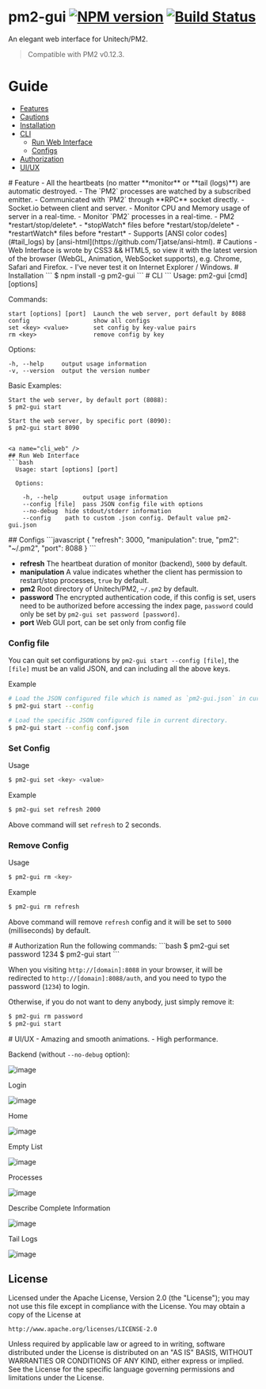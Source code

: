 pm2-gui [![NPM version](https://badge.fury.io/js/pm2-gui.svg)](http://badge.fury.io/js/pm2-gui) [![Build Status](https://travis-ci.org/Tjatse/pm2-gui.svg?branch=master)](https://travis-ci.org/Tjatse/pm2-gui)
=======

An elegant web interface for Unitech/PM2.

> Compatible with PM2 v0.12.3.

# Guide
- [Features](#feats)
- [Cautions](#cauts)
- [Installation](#ins)
- [CLI](#cli)
  - [Run Web Interface](#cli_web)
  - [Configs](#cli_confs)
- [Authorization](#auth)
- [UI/UX](#ui)

<a name="feats" />
# Feature
- All the heartbeats (no matter **monitor** or **tail (logs)**) are automatic destroyed.
- The `PM2` processes are watched by a subscribed emitter.
- Communicated with `PM2` through **RPC** socket directly.
- Socket.io between client and server.
- Monitor CPU and Memory usage of server in a real-time.
- Monitor `PM2` processes in a real-time.
- PM2 *restart/stop/delete*.
 - *stopWatch* files before *restart/stop/delete*
 - *restartWatch* files before *restart*
- Supports [ANSI color codes](#tail_logs) by [ansi-html](https://github.com/Tjatse/ansi-html).

<a name="cauts" />
# Cautions
- Web Interface is wrote by CSS3 && HTML5, so view it with the latest version of the browser (WebGL, Animation, WebSocket supports), e.g. Chrome, Safari and Firefox.
- I've never test it on Internet Explorer / Windows.

<a name="ins" />
# Installation
```
$ npm install -g pm2-gui
```

<a name="cli" />
# CLI
```
  Usage: pm2-gui [cmd] [options]

  Commands:

    start [options] [port]  Launch the web server, port default by 8088
    config                  show all configs
    set <key> <value>       set config by key-value pairs
    rm <key>                remove config by key

  Options:

    -h, --help     output usage information
    -v, --version  output the version number

  Basic Examples:

    Start the web server, by default port (8088):
    $ pm2-gui start

    Start the web server, by specific port (8090):
    $ pm2-gui start 8090

```

<a name="cli_web" />
## Run Web Interface
```bash
  Usage: start [options] [port]

  Options:

    -h, --help       output usage information
    --config [file]  pass JSON config file with options
    --no-debug  hide stdout/stderr information
    --config    path to custom .json config. Default value pm2-gui.json
```

<a name="cli_confs" />
## Configs
```javascript
{
  "refresh": 3000,
  "manipulation": true,
  "pm2": "~/.pm2",
  "port": 8088
}
```

- **refresh** The heartbeat duration of monitor (backend), `5000` by default.
- **manipulation** A value indicates whether the client has permission to restart/stop processes, `true` by default.
- **pm2** Root directory of Unitech/PM2, `~/.pm2` by default.
- **password** The encrypted authentication code, if this config is set, users need to be authorized before accessing the index page, `password` could only be set by `pm2-gui set password [password]`.
- **port** Web GUI port, can be set only from config file

### Config file
You can quit set configurations by `pm2-gui start --config [file]`, the `[file]` must be an valid JSON, and can including all the above keys.

Example
```bash
# Load the JSON configured file which is named as `pm2-gui.json` in current directory.
$ pm2-gui start --config

# Load the specific JSON configured file in current directory.
$ pm2-gui start --config conf.json
```

### Set Config
Usage
```bash
$ pm2-gui set <key> <value>
```

Example
```bash
$ pm2-gui set refresh 2000
```

Above command will set `refresh` to 2 seconds.

### Remove Config
Usage
```bash
$ pm2-gui rm <key>
```

Example
```bash
$ pm2-gui rm refresh
```

Above command will remove `refresh` config and it will be set to `5000` (milliseconds) by default.

<a name="auth" />
# Authorization
Run the following commands:
```bash
$ pm2-gui set password 1234
$ pm2-gui start
```

When you visiting `http://[domain]:8088` in your browser, it will be redirected to `http://[domain]:8088/auth`, and you need to typo the password (`1234`) to login.

Otherwise, if you do not want to deny anybody, just simply remove it:
```bash
$ pm2-gui rm password
$ pm2-gui start
```

<a name="ui" />
# UI/UX
- Amazing and smooth animations.
- High performance.

Backend (without `--no-debug` option):

![image](screenshots/term.jpg)

Login

![image](screenshots/login.jpg)

Home

![image](screenshots/home.jpg)

Empty List

![image](screenshots/no-proc.jpg)

Processes

![image](screenshots/procs.jpg)

Describe Complete Information

![image](screenshots/proc-info.jpg)

Tail Logs

![image](screenshots/tail-logs.jpg)


## License
Licensed under the Apache License, Version 2.0 (the "License");
you may not use this file except in compliance with the License.
You may obtain a copy of the License at

    http://www.apache.org/licenses/LICENSE-2.0

Unless required by applicable law or agreed to in writing, software
distributed under the License is distributed on an "AS IS" BASIS,
WITHOUT WARRANTIES OR CONDITIONS OF ANY KIND, either express or implied.
See the License for the specific language governing permissions and
limitations under the License.

